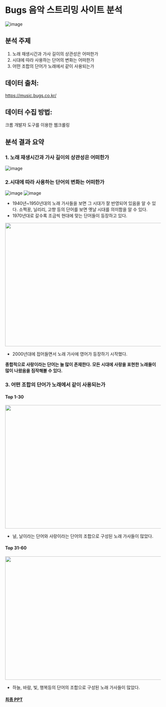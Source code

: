 # Bugs 음악 스트리밍 사이트 분석
![image](https://user-images.githubusercontent.com/55734436/116523902-b7e97280-a911-11eb-8f5e-40e8ec32c6a9.png)

## 분석 주제

1.	노래 재생시간과 가사 길이의 상관성은 어떠한가
2.	시대에 따라 사용하는 단어의 변화는 어떠한가
3.	어떤 조합의 단어가 노래에서 같이 사용되는가

## 데이터 출처:
https://music.bugs.co.kr/

## 데이터 수집 방법: 
크롬 개발자 도구를 이용한 웹크롤링

## 분석 결과 요약 

### 1. 노래 재생시간과 가사 길이의 상관성은 어떠한가
![image](https://user-images.githubusercontent.com/55734436/116522180-dd757c80-a90f-11eb-80e9-baf6b3df006d.png)

### 2.시대에 따라 사용하는 단어의 변화는 어떠한가
![image](https://user-images.githubusercontent.com/55734436/116521297-c3876a00-a90e-11eb-9e70-037210829ed5.png)
![image](https://user-images.githubusercontent.com/55734436/116521263-b8ccd500-a90e-11eb-8f69-8037da336d5a.png)

- 1940년~1950년대의 노래 가사들을 보면 그 시대가 잘 반영되어 있음을 알 수 있다. 소쩍꿍, 닐리리, 고향 등의 단어를 보면 옛날 시대를 의미함을 알 수 있다.
- 1970년대로 갈수록 조금씩 현대에 맞는 단어들이 등장하고 있다.

<img src="https://user-images.githubusercontent.com/55734436/116521819-69d36f80-a90f-11eb-96d8-25484cc988b1.png" width="600" height="400">

- 2000년대에 접어들면서 노래 가사에 영어가 등장하기 시작했다. 

**종합적으로 사랑이라는 단어는 늘 많이 존재한다. 모든 시대에 사랑을 표현한 노래들이 많이 나왔음을 짐작해볼 수 있다.**

### 3. 어떤 조합의 단어가 노래에서 같이 사용되는가

#### Top 1-30
<img src="https://user-images.githubusercontent.com/55734436/116522590-51b02000-a910-11eb-96a8-3542adf0a4a1.png" width="600" height="400">

- 널, 날이라는 단어와 사랑이라는 단어의 조합으로 구성된 노래 가사들이 많았다.

#### Top 31-60
<img src="https://user-images.githubusercontent.com/55734436/116522895-a0f65080-a910-11eb-8021-bd7334da3311.png" width="600" height="400">

- 하늘, 바람, 빛, 행복등의 단어의 조합으로 구성된 노래 가사들이 많았다.

#### [최종 PPT](https://github.com/jaaaamj0711/Bugs_Textdata_Analysis/blob/main/%E1%84%8B%E1%85%B3%E1%86%B7%E1%84%8B%E1%85%A1%E1%86%A8%20%E1%84%8E%E1%85%A1%E1%84%90%E1%85%B3%20%E1%84%83%E1%85%A6%E1%84%8B%E1%85%B5%E1%84%90%E1%85%A5%20%E1%84%87%E1%85%AE%E1%86%AB%E1%84%89%E1%85%A5%E1%86%A8%20(1).pdf)

